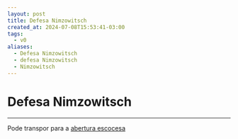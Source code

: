 ```yaml
---
layout: post
title: Defesa Nimzowitsch
created_at: 2024-07-08T15:53:41-03:00
tags:
  - v0
aliases:
  - Defesa Nimzowitsch
  - defesa Nimzowitsch
  - Nimzowitsch
---
```

# Defesa Nimzowitsch
---

Pode transpor para a [abertura escocesa](_insight/2024/07/2024-07-12-Abertura_escocesa.md)
